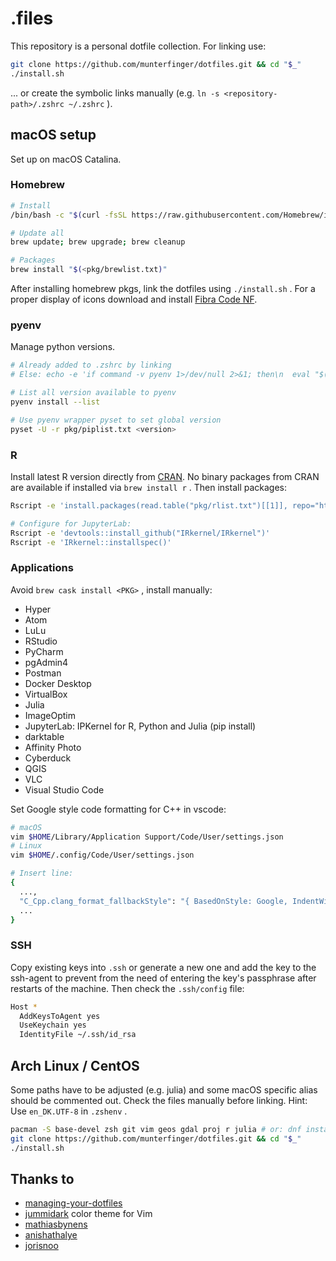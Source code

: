 # .files

This repository is a personal dotfile collection. For linking use:

``` bash
git clone https://github.com/munterfinger/dotfiles.git && cd "$_"
./install.sh
```

... or create the symbolic links manually (e.g. `ln -s <repository-path>/.zshrc ~/.zshrc` ).

## macOS setup

Set up on macOS Catalina.

### Homebrew

``` sh
# Install
/bin/bash -c "$(curl -fsSL https://raw.githubusercontent.com/Homebrew/install/master/install.sh)"

# Update all
brew update; brew upgrade; brew cleanup

# Packages
brew install "$(<pkg/brewlist.txt)"
```

After installing homebrew pkgs, link the dotfiles using `./install.sh` .
For a proper display of icons download and install [Fibra Code NF](https://www.nerdfonts.com/font-downloads).

### pyenv

Manage python versions.

``` bash
# Already added to .zshrc by linking
# Else: echo -e 'if command -v pyenv 1>/dev/null 2>&1; then\n  eval "$(pyenv init -)"\nfi' >> ~/.zshrc

# List all version available to pyenv
pyenv install --list

# Use pyenv wrapper pyset to set global version
pyset -U -r pkg/piplist.txt <version>
```

### R

Install latest R version directly from [CRAN](https://cloud.r-project.org). No binary packages from CRAN are available if installed via `brew install r` . Then install packages:

``` bash
Rscript -e 'install.packages(read.table("pkg/rlist.txt")[[1]], repo="https://cran.rstudio.com/")'

# Configure for JupyterLab:
Rscript -e 'devtools::install_github("IRkernel/IRkernel")'
Rscript -e 'IRkernel::installspec()'
```

### Applications

Avoid `brew cask install <PKG>` , install manually:

* Hyper
* Atom
* LuLu
* RStudio
* PyCharm
* pgAdmin4
* Postman
* Docker Desktop
* VirtualBox
* Julia
* ImageOptim
* JupyterLab: IPKernel for R, Python and Julia (pip install)
* darktable
* Affinity Photo
* Cyberduck
* QGIS
* VLC
* Visual Studio Code

Set Google style code formatting for C++ in vscode:

``` sh
# macOS
vim $HOME/Library/Application Support/Code/User/settings.json
# Linux
vim $HOME/.config/Code/User/settings.json

# Insert line:
{
  ...,
  "C_Cpp.clang_format_fallbackStyle": "{ BasedOnStyle: Google, IndentWidth: 4, ColumnLimit: 0}",
  ...
}
````

### SSH

Copy existing keys into `.ssh` or generate a new one and add the key to the
ssh-agent to prevent from the need of entering the key's passphrase after
restarts of the machine. Then check the `.ssh/config` file:

``` sh
Host *
  AddKeysToAgent yes
  UseKeychain yes
  IdentityFile ~/.ssh/id_rsa
```

## Arch Linux / CentOS

Some paths have to be adjusted (e.g. julia) and some macOS specific alias should be commented out.
Check the files manually before linking. Hint: Use `en_DK.UTF-8` in `.zshenv` .

``` sh
pacman -S base-devel zsh git vim geos gdal proj r julia # or: dnf install
git clone https://github.com/munterfinger/dotfiles.git && cd "$_"
./install.sh
```

## Thanks to

* [managing-your-dotfiles](https://www.anishathalye.com/2014/08/03/managing-your-dotfiles/)
* [jummidark](https://github.com/jcherven/jummidark.vim) color theme for Vim
* [mathiasbynens](https://github.com/mathiasbynens/dotfiles)
* [anishathalye](https://github.com/anishathalye/dotfiles)
* [jorisnoo](https://github.com/jorisnoo/dotfiles)

